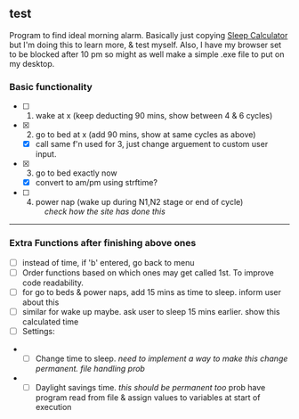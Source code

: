 ## test
Program to find ideal morning alarm. Basically just copying [Sleep Calculator](https://sleep-calculator.com/) but I'm doing this to learn more, & test myself. Also, I have my browser set to be blocked after 10 pm so might as well make a simple .exe file to put on my desktop.

### Basic functionality
- [ ] 1. wake at x (keep deducting 90 mins, show between 4 & 6 cycles)
- [x] 2. go to bed at x (add 90 mins, show at same cycles as above)
    - [x] call same f'n used for 3, just change arguement to custom user input.
- [x] 3. go to bed exactly now 
    - [x] convert to am/pm using strftime?
- [ ] 4. power nap (wake up during N1,N2 stage or end of cycle)   
&nbsp; &nbsp; *check how the site has done this*

---
### Extra Functions after finishing above ones
- [ ] instead of time, if 'b' entered, go back to menu
- [ ] Order functions based on which ones may get called 1st. To improve code readability.
- [ ] for go to beds & power naps, add 15 mins as time to sleep. inform user about this
- [ ] similar for wake up maybe. ask user to sleep 15 mins earlier. show this calculated time
- [ ] Settings:
- - [ ] Change time to sleep. *need to implement a way to make this change permanent. file handling prob*
- - [ ] Daylight savings time. *this should be permanent too* prob have program read from file & assign values to variables at start of execution